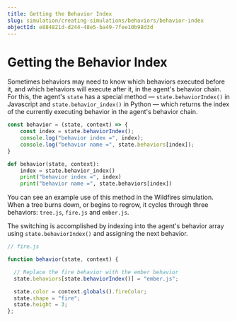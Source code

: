 ```yaml
---
title: Getting the Behavior Index
slug: simulation/creating-simulations/behaviors/behavior-index
objectId: e884821d-d244-48e5-ba49-7fee10b98d3d
---
```


# Getting the Behavior Index

Sometimes behaviors may need to know which behaviors executed before it, and which behaviors will execute after it, in the agent's behavior chain. For this, the agent's `state` has a special method — `state.behaviorIndex()` in Javascript and `state.behavior_index()` in Python — which returns the index of the currently executing behavior in the agent's behavior chain.

<Tabs>
<Tab title="JavaScript" >

```javascript
const behavior = (state, context) => {
    const index = state.behaviorIndex();
    console.log("behavior index =", index);
    console.log("behavior name =", state.behaviors[index]);
}
```

</Tab>

<Tab title="Python" >

```python
def behavior(state, context):
    index = state.behavior_index()
    print("behavior index =", index)
    print("behavior name =", state.behaviors[index])
```

</Tab>
</Tabs>

You can see an example use of this method in the Wildfires simulation. When a tree burns down, or begins to regrow, it cycles through three behaviors: `tree.js`, `fire.js` and `ember.js`.

<Embed url="https://core.hash.ai/@hash/wildfires-regrowth/stable" caption="The Wildfires simulation" />

The switching is accomplished by indexing into the agent's behavior array using `state.behaviorIndex()` and assigning the next behavior.

```javascript
// fire.js

function behavior(state, context) {

  // Replace the fire behavior with the ember behavior
  state.behaviors[state.behaviorIndex()] = "ember.js";

  state.color = context.globals().fireColor;
  state.shape = "fire";
  state.height = 3;
};
```
